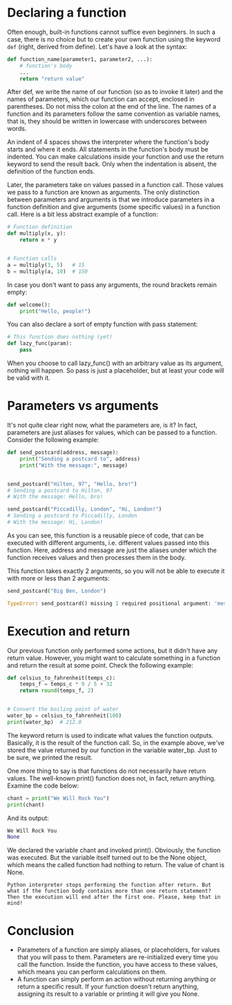 # Declaring a function
Often enough, built-in functions cannot suffice even beginners. In such a case, there is no choice but to create your own function using the keyword `def` (right, derived from define). Let's have a look at the syntax:
```python
def function_name(parameter1, parameter2, ...):
    # function's body
    ...
    return "return value"
```

After def, we write the name of our function (so as to invoke it later) and the names of parameters, which our function can accept, enclosed in parentheses. Do not miss the colon at the end of the line. The names of a function and its parameters follow the same convention as variable names, that is, they should be written in lowercase with underscores between words.


An indent of 4 spaces shows the interpreter where the function's body starts and where it ends. All statements in the function's body must be indented. You can make calculations inside your function and use the return keyword to send the result back. Only when the indentation is absent, the definition of the function ends.

Later, the parameters take on values passed in a function call. Those values we pass to a function are known as arguments. The only distinction between parameters and arguments is that we introduce parameters in a function definition and give arguments (some specific values) in a function call. Here is a bit less abstract example of a function:

```python
# Function definition
def multiply(x, y):
    return x * y


# Function calls
a = multiply(3, 5)   # 15
b = multiply(a, 10)  # 150
```
In case you don't want to pass any arguments, the round brackets remain empty:

```python
def welcome():
    print("Hello, people!")
 ```
 You can also declare a sort of empty function with pass statement:

```python
# This function does nothing (yet)
def lazy_func(param):
    pass
```

 
When you choose to call lazy_func() with an arbitrary value as its argument, nothing will happen. So pass is just a placeholder, but at least your code will be valid with it.
 
# Parameters vs arguments
It's not quite clear right now, what the parameters are, is it? In fact, parameters are just aliases for values, which can be passed to a function. Consider the following example:

```python
def send_postcard(address, message):
    print("Sending a postcard to", address)
    print("With the message:", message)


send_postcard("Hilton, 97", "Hello, bro!")
# Sending a postcard to Hilton, 97
# With the message: Hello, bro!

send_postcard("Piccadilly, London", "Hi, London!")
# Sending a postcard to Piccadilly, London
# With the message: Hi, London!
```

As you can see, this function is a reusable piece of code, that can be executed with different arguments, i.e. different values passed into this function. Here, address and message are just the aliases under which the function receives values and then processes them in the body.

This function takes exactly 2 arguments, so you will not be able to execute it with more or less than 2 arguments:


```python
send_postcard("Big Ben, London")

TypeError: send_postcard() missing 1 required positional argument: 'message'
```

# Execution and return
Our previous function only performed some actions, but it didn't have any return value. However, you might want to calculate something in a function and return the result at some point. Check the following example:
```python
def celsius_to_fahrenheit(temps_c):
    temps_f = temps_c * 9 / 5 + 32
    return round(temps_f, 2)


# Convert the boiling point of water
water_bp = celsius_to_fahrenheit(100)
print(water_bp)  # 212.0
```


The keyword return is used to indicate what values the function outputs. Basically, it is the result of the function call. So, in the example above, we've stored the value returned by our function in the variable water_bp. Just to be sure, we printed the result.

One more thing to say is that functions do not necessarily have return values. The well-known print() function does not, in fact, return anything. Examine the code below:

```python
chant = print("We Will Rock You")
print(chant)
```


And its output:

```python
We Will Rock You
None
```




We declared the variable chant and invoked print(). Obviously, the function was executed. But the variable itself turned out to be the None object, which means the called function had nothing to return. The value of chant is None.

`Python interpreter stops performing the function after return. But what if the function body contains more than one return statement? Then the execution will end after the first one. Please, keep that in mind!`

 
 
 
 
 
 
 # Conclusion
 - Parameters of a function are simply aliases, or placeholders, for values that you will pass to them. Parameters are re-initialized every time you call the function. Inside the function, you have access to these values, which means you can perform calculations on them.
- A function can simply perform an action without returning anything or return a specific result. If your function doesn't return anything, assigning its result to a variable or printing it will give you None.
